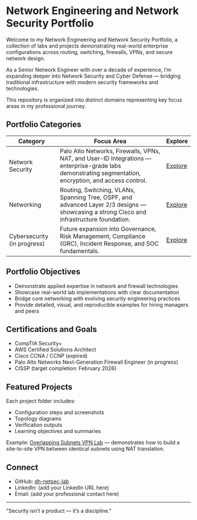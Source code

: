 # Network Engineering and Network Security Portfolio

Welcome to my Network Engineering and Network Security Portfolio, a collection of labs and projects demonstrating real-world enterprise configurations across routing, switching, firewalls, VPNs, and secure network design.

As a Senior Network Engineer with over a decade of experience, I’m expanding deeper into Network Security and Cyber Defense — bridging traditional infrastructure with modern security frameworks and technologies.

This repository is organized into distinct domains representing key focus areas in my professional journey.

## Portfolio Categories

| Category | Focus Area | Explore |
|-----------|-------------|----------|
| Network Security | Palo Alto Networks, Firewalls, VPNs, NAT, and User-ID Integrations — enterprise-grade labs demonstrating segmentation, encryption, and access control. | [Explore](./network-security/) |
| Networking | Routing, Switching, VLANs, Spanning Tree, OSPF, and advanced Layer 2/3 designs — showcasing a strong Cisco and infrastructure foundation. | [Explore](./networking/) |
| Cybersecurity (in progress) | Future expansion into Governance, Risk Management, Compliance (GRC), Incident Response, and SOC fundamentals. | [Explore](./cybersecurity/) |

## Portfolio Objectives

- Demonstrate applied expertise in network and firewall technologies  
- Showcase real-world lab implementations with clear documentation  
- Bridge core networking with evolving security engineering practices  
- Provide detailed, visual, and reproducible examples for hiring managers and peers

## Certifications and Goals

- CompTIA Security+  
- AWS Certified Solutions Architect  
- Cisco CCNA / CCNP (expired)  
- Palo Alto Networks Next-Generation Firewall Engineer (in progress)  
- CISSP (target completion: February 2026)

## Featured Projects

Each project folder includes:
- Configuration steps and screenshots  
- Topology diagrams  
- Verification outputs  
- Learning objectives and summaries  

Example: [Overlapping Subnets VPN Lab](./network-security/palo-alto-overlapping-subnet-lab/) — demonstrates how to build a site-to-site VPN between identical subnets using NAT translation.

## Connect

- GitHub: [dh-netsec-lab](https://github.com/dh-netsec-lab)  
- LinkedIn: (add your LinkedIn URL here)  
- Email: (add your professional contact here)

---

"Security isn’t a product — it’s a discipline."
